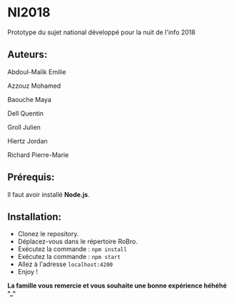 # NI2018
Prototype du sujet national développé pour la nuit de l'info 2018

## Auteurs:
Abdoul-Malik Emilie

Azzouz Mohamed 

Baouche Maya 

Dell Quentin 

Groll Julien 

Hiertz Jordan

Richard Pierre-Marie

## Prérequis:
 Il faut avoir installé **Node.js**.
 
 
## Installation:
* Clonez le repository. 
* Déplacez-vous dans le répertoire RoBro. 
* Exécutez la commande : `npm install` 
* Exécutez la commande : `npm start` 
* Allez à l'adresse `localhost:4200`
* Enjoy ! 


**La famille vous remercie et vous souhaite une bonne expérience héhéhé ^_^**



